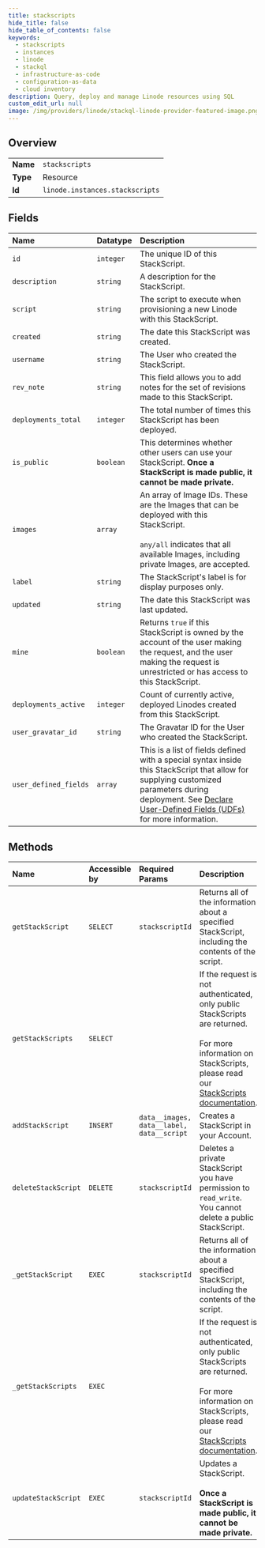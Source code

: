 ```yaml
---
title: stackscripts
hide_title: false
hide_table_of_contents: false
keywords:
  - stackscripts
  - instances
  - linode    
  - stackql
  - infrastructure-as-code
  - configuration-as-data
  - cloud inventory
description: Query, deploy and manage Linode resources using SQL
custom_edit_url: null
image: /img/providers/linode/stackql-linode-provider-featured-image.png
---
```

  
    

## Overview
<table><tbody>
<tr><td><b>Name</b></td><td><code>stackscripts</code></td></tr>
<tr><td><b>Type</b></td><td>Resource</td></tr>
<tr><td><b>Id</b></td><td><code>linode.instances.stackscripts</code></td></tr>
</tbody></table>

## Fields
| Name | Datatype | Description |
|:-----|:---------|:------------|
| `id` | `integer` | The unique ID of this StackScript. |
| `description` | `string` | A description for the StackScript.<br /> |
| `script` | `string` | The script to execute when provisioning a new Linode with this StackScript.<br /> |
| `created` | `string` | The date this StackScript was created.<br /> |
| `username` | `string` | The User who created the StackScript.<br /> |
| `rev_note` | `string` | This field allows you to add notes for the set of revisions made to this StackScript.<br /> |
| `deployments_total` | `integer` | The total number of times this StackScript has been deployed.<br /> |
| `is_public` | `boolean` | This determines whether other users can use your StackScript. **Once a StackScript is made public, it cannot be made private.**<br /> |
| `images` | `array` | An array of Image IDs. These are the Images that can be deployed with this StackScript.<br /><br />`any/all` indicates that all available Images, including private Images, are accepted.<br /> |
| `label` | `string` | The StackScript's label is for display purposes only.<br /> |
| `updated` | `string` | The date this StackScript was last updated.<br /> |
| `mine` | `boolean` | Returns `true` if this StackScript is owned by the account of the user making the request, and the user<br />making the request is unrestricted or has access to this StackScript.<br /> |
| `deployments_active` | `integer` | Count of currently active, deployed Linodes created from this StackScript.<br /> |
| `user_gravatar_id` | `string` | The Gravatar ID for the User who created the StackScript.<br /> |
| `user_defined_fields` | `array` | This is a list of fields defined with a special syntax inside this StackScript that allow for supplying customized parameters during deployment. See [Declare User-Defined Fields (UDFs)](/docs/products/tools/stackscripts/guides/write-a-custom-script/#declare-user-defined-fields-udfs) for more information.<br /> |
## Methods
| Name | Accessible by | Required Params | Description |
|:-----|:--------------|:----------------|:------------|
| `getStackScript` | `SELECT` | `stackscriptId` | Returns all of the information about a specified StackScript, including the contents of the script.<br /> |
| `getStackScripts` | `SELECT` |  | If the request is not authenticated, only public StackScripts are returned.<br /><br />For more information on StackScripts, please read our [StackScripts documentation](/docs/products/tools/stackscripts/).<br /> |
| `addStackScript` | `INSERT` | `data__images, data__label, data__script` | Creates a StackScript in your Account.<br /> |
| `deleteStackScript` | `DELETE` | `stackscriptId` | Deletes a private StackScript you have permission to `read_write`. You cannot delete a public StackScript.<br /> |
| `_getStackScript` | `EXEC` | `stackscriptId` | Returns all of the information about a specified StackScript, including the contents of the script.<br /> |
| `_getStackScripts` | `EXEC` |  | If the request is not authenticated, only public StackScripts are returned.<br /><br />For more information on StackScripts, please read our [StackScripts documentation](/docs/products/tools/stackscripts/).<br /> |
| `updateStackScript` | `EXEC` | `stackscriptId` | Updates a StackScript.<br /><br />**Once a StackScript is made public, it cannot be made private.**<br /> |
